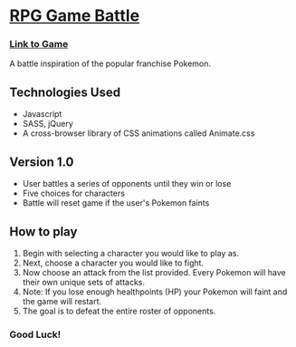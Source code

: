 # [RPG Game Battle](https://alejandro-loja.github.io/RPG_Game/)
### [Link to Game](https://alejandro-loja.github.io/RPG_Game/)
A battle inspiration of the popular franchise Pokemon. 

## Technologies Used
* Javascript
* SASS, jQuery
* A cross-browser library of CSS animations called Animate.css

## Version 1.0 
* User battles a series of opponents until they win or lose
* Five choices for characters
* Battle will reset game if the user's Pokemon faints

## How to play

1. Begin with selecting a character you would like to play as.
2. Next, choose a character you would like to fight.
3. Now choose an attack from the list provided. Every Pokemon will have their own unique sets of attacks.
4. Note: If you lose enough healthpoints (HP) your Pokemon will faint and the game will restart.
5. The goal is to defeat the entire roster of opponents.

### Good Luck!
